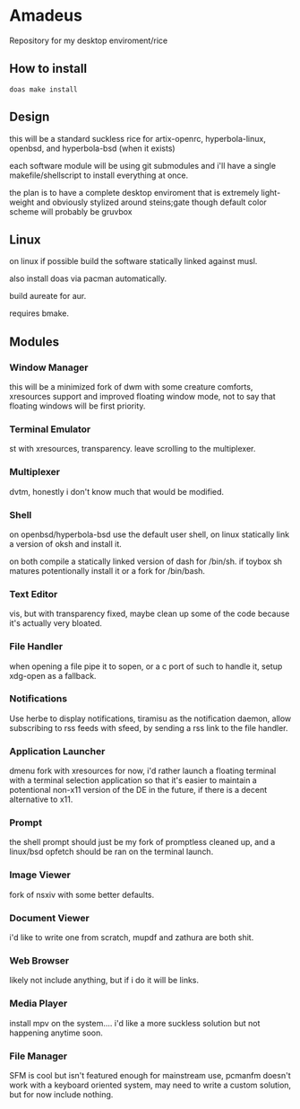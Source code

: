 # Amadeus

Repository for my desktop enviroment/rice

## How to install

`doas make install`

## Design

this will be a standard suckless rice for artix-openrc, hyperbola-linux, openbsd, and hyperbola-bsd (when it exists)

each software module will be using git submodules and i'll have a single makefile/shellscript to install everything at once.

the plan is to have a complete desktop enviroment that is extremely light-weight and obviously stylized around steins;gate though default color scheme will probably be gruvbox

## Linux

on linux if possible build the software statically linked against musl.

also install doas via pacman automatically.

build aureate for aur.

requires bmake.

## Modules

### Window Manager

this will be a minimized fork of dwm with some creature comforts, xresources support and improved floating window mode, not to say that floating windows will be first priority.

### Terminal Emulator

st with xresources, transparency. leave scrolling to the multiplexer.

### Multiplexer

dvtm, honestly i don't know much that would be modified.

### Shell

on openbsd/hyperbola-bsd use the default user shell, on linux statically link a version of oksh and install it.

on both compile a statically linked version of dash for /bin/sh.
if toybox sh matures potentionally install it or a fork for /bin/bash.

### Text Editor

vis, but with transparency fixed, maybe clean up some of the code because it's actually very bloated.

### File Handler

when opening a file pipe it to sopen, or a c port of such to handle it,
setup xdg-open as a fallback.

### Notifications

Use herbe to display notifications, tiramisu as the notification daemon, allow subscribing to rss feeds with sfeed, by sending a rss link to the file handler.

### Application Launcher

dmenu fork with xresources for now, i'd rather launch a floating terminal with a terminal selection application so that it's easier to maintain a potentional non-x11 version of the DE in the future, if there is a decent alternative to x11.

### Prompt

the shell prompt should just be my fork of promptless cleaned up, and a linux/bsd opfetch should be ran on the terminal launch.

### Image Viewer

fork of nsxiv with some better defaults.

### Document Viewer

i'd like to write one from scratch, mupdf and zathura are both shit.

### Web Browser

likely not include anything, but if i do it will be links.

### Media Player

install mpv on the system.... i'd like a more suckless solution but not happening anytime soon.

### File Manager

SFM is cool but isn't featured enough for mainstream use, pcmanfm doesn't work with a keyboard oriented system, may need to write a custom solution, but for now include nothing.
